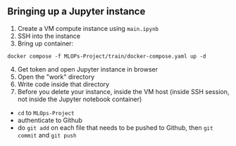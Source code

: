 ## Bringing up a Jupyter instance

1. Create a VM compute instance using `main.ipynb`
2. SSH into the instance
3. Bring up container:
```
docker compose -f MLOPs-Project/train/docker-compose.yaml up -d
```
4. Get token and open Jupyter instance in browser
5. Open the "work" directory
6. Write code inside that directory
7. Before you delete your instance, inside the VM host (inside SSH session, not inside the Jupyter notebook container)

 * `cd` to `MLOps-Project`
 * authenticate to Github
 * do `git add` on each file that needs to be pushed to Github, then `git commit` and `git push`
